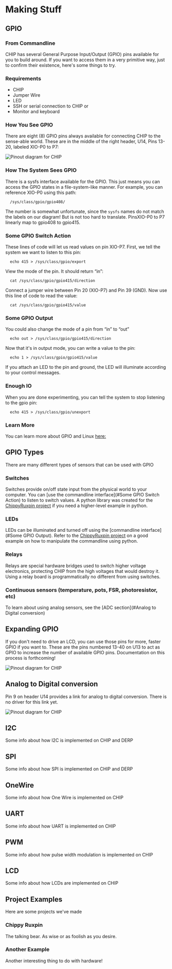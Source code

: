 # Making Stuff
## GPIO
### From Commandline
CHIP has several General Purpose Input/Output (GPIO) pins available for you to build around. If you want to access them in a very primitive way, just to confirm their existence, here's some things to try.

### Requirements
  * CHIP
  * Jumper Wire
  * LED
  * SSH or serial connection to CHIP or
  * Monitor and keyboard

### How You See GPIO
There are eight (8) GPIO pins always available for connecting CHIP to the sense-able world. These are in the middle of the right header, U14, Pins 13-20, labeled XIO-P0 to P7: 

![Pinout diagram for CHIP](images/chip_alpha_v02_pinouts.jpg)

### How The System Sees GPIO
There is a sysfs interface available for the GPIO. This just means you can access the GPIO states in a file-system-like manner. For example, you can reference XIO-P0 using this path:

```shell
  /sys/class/gpio/gpio408/
```

The number is somewhat unfortunate, since the `sysfs` names do not match the labels on our diagram! But is not too hard to translate. PinsXIO-P0 to P7 linearly map to gpio408 to gpio415.

### Some GPIO Switch Action
These lines of code will let us read values on pin XIO-P7. First, we tell the system we want to listen to this pin:

```shell
  echo 415 > /sys/class/gpio/export
```

View the mode of the pin. It should return “in”:

```shell
  cat /sys/class/gpio/gpio415/direction
```

Connect a jumper wire between Pin 20 (XIO-P7) and Pin 39 (GND). Now use this line of code to read the value:

```shell
  cat /sys/class/gpio/gpio415/value
```

### Some GPIO Output
You could also change the mode of a pin from “in” to “out”

```shell
  echo out > /sys/class/gpio/gpio415/direction
```

Now that it's in output mode, you can write a value to the pin:
```shell
  echo 1 > /sys/class/gpio/gpio415/value
```
If you attach an LED to the pin and ground, the LED will illuminate according to your control messages.

### Enough IO
When you are done experimenting, you can tell the system to stop listening to the gpio pin:
```shell
  echo 415 > /sys/class/gpio/unexport
```

### Learn More
You can learn more about GPIO and Linux [here:](https://www.kernel.org/doc/Documentation/gpio/sysfs.txt)

## GPIO Types
There are many different types of sensors that can be used with GPIO

### Switches
Switches provide on/off state input from the physical world to your computer. You can [use the commandline interface](#Some GPIO Switch Action) to listen to switch values. A python library was created for the [ChippyRuxpin project](https://github.com/NextThingCo/ChippyRuxpin) if you need a higher-level example in python. 

### LEDs
LEDs can be illuminated and turned off using the [commandline interface](#Some GPIO Output). Refer to the [ChippyRuxpin project](https://github.com/NextThingCo/ChippyRuxpin) on a good example on how to manipulate the commandline using python.

### Relays
Relays are special hardware bridges used to switch higher voltage electronics, protecting CHIP from the high voltages that would destroy it.  Using a relay board is programmatically no different from using switches.

### Continuous sensors (temperature, pots, FSR, photoresistor, etc)
To learn about using analog sensors, see the [ADC section](#Analog to Digital conversion)

## Expanding GPIO
If you don't need to drive an LCD, you can use those pins for more, faster GPIO if you want to. These are the pins numbered 13-40 on U13 to act as GPIO to increase the number of available GPIO pins. Documentation on this process is forthcoming!

![Pinout diagram for CHIP](images/chip_alpha_v02_pinouts.jpg)

## Analog to Digital conversion
Pin 9 on header U14 provides a link for analog to digital conversion. There is no driver for this link yet.

![Pinout diagram for CHIP](images/chip_alpha_v02_pinouts.jpg)

## I2C
Some info about how I2C is implemented on CHIP and DERP

## SPI
Some info about how SPI is implemented on CHIP and DERP

## OneWire
Some info about how One Wire is implemented on CHIP

## UART
Some info about how UART is implemented on CHIP

## PWM
Some info about how pulse width modulation is implemented on CHIP

## LCD
Some info about how LCDs are implemented on CHIP

## Project Examples
Here are some projects we've made

### Chippy Ruxpin
The talking bear. As wise or as foolish as you desire.

### Another Example
Another interesting thing to do with hardware!

